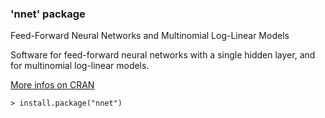 ### 'nnet' package

Feed-Forward Neural Networks and Multinomial Log-Linear Models

Software for feed-forward neural networks with a single hidden layer, 
and for multinomial log-linear models.

[More infos on CRAN](https://cran.r-project.org/web/packages/nnet/)
```
> install.package("nnet")
```
